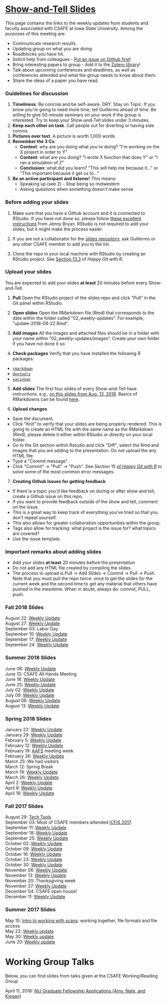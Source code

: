 # [Show-and-Tell Slides](https://csafe-isu.github.io/slides/README.html)

This page contains the links to the weekly updates from students and faculty associated with CSAFE at Iowa State University. Among the purposes of this meeting are:

- Communicate research results.
- Updating group on what you are doing. 
- Roadblocks you have hit.
- Solicit help from colleagues - [Put an issue on Github first](https://help.github.com/articles/creating-an-issue/)! 
- Bring interesting papers to group - Add it to the [Zotero library](https://csafe-isu.github.io/slides/02_weekly-updates/update-2018-08-22.html#23)! 
- Talk about upcoming conferences and deadlines, as well as conferences attended and what the group needs to know about them.
- Share the ideas of a paper you have read.


### Guidelines for discussion

1. **Timeliness**. Be concise and be self-aware. DRY. Stay on Topic. If you know you're going to need more time, tell Guillermo ahead of time. Be willing to give 50-minute seminars on your work if the group is interested. Try to keep your Show-and-Tell slides under 3 minutes. 
2. **Keep each other on task**. Call people out for diverting or having side convos
3. **Pictures over text**. A picture is worth 1,000 words
4. **Remember the 3 Cs**: 
    + **Context**: why are you doing what you're doing? "I'm working on the X project in order to Y" 
    + **Content**: what are you doing? "I wrote X function that does Y" or "I ran a simulation of Z" 
    + **Conclusion**: what did you learn? "This will help me because it..." or "This important because it get us to..."
8. **Be an active participant and listener**! This means:
    + Speaking up (see 2) - Stop being so midwestern
    + Asking questions when something doesn't make sense



### Before adding your slides

1. Make sure that you have a Github account and it is connected to RStudio. If you have not done so, please follow [these excellent instructions](http://happygitwithr.com/rstudio-git-github.html) from Jenny Bryan. RStudio is not required to add your slides, but it might make the process easier.

2. If you are not a collaborator for the [slides repository](https://github.com/CSAFE-ISU/slides/), ask Guillermo or any other CSAFE member to add you to the list.

3. Clone the repo in your local machine with RStudio by creating an RStudio project. See [Section 13.3](http://happygitwithr.com/rstudio-git-github.html) of *Happy Git with R*. 

### Upload your slides

You are expected to add your slides **at least** 20 minutes before every Show-and-Tell.

1. **Pull** Open the RStudio project of the slides repo and click "Pull" in the Git panel within RStudio.

2. **Open slides** Open the RMarkdown file (Rmd) that corresponds to the date within the folder called "02_weekly-updates". For example, "update-2018-08-22.Rmd".

3. **Add images** All the images and attached files should be in a folder with your name within "02_weekly-updates/images". Create your own folder if you have not done it so.

4. **Check packages** Verify that you have installed the following R packages:
  - [`rmarkdown`](https://rmarkdown.rstudio.com/lesson-1.html)
  - [`devtools`](https://www.r-project.org/nosvn/pandoc/devtools.html)
  - [`xaringan`](https://github.com/yihui/xaringan)

5. **Add slides** The first four slides of every Show-and-Tell have instructions, e.g., [on this slides from Aug. 13, 2018](https://csafe-isu.github.io/slides/02_weekly-updates/update-2018-08-13.html#1). Basics of RMarkdowns can be found [here](https://rmarkdown.rstudio.com/authoring_basics.html).

6. **Upload changes** 
  - Save the document. 
  - Click "Knit" to verify that your slides are being properly rendered. This is going to create an HTML file with the same name as the RMarkdown (Rmd), please delete it either within RStudio or directly on your local folder.
  - Go to the Git section within Rstudio and click "Diff", select the Rmd and images that you are adding to the presentation. Do not upload the any HTML file.
  - Type a "Commit message". 
  - Click "Commit" -> "Pull" -> "Push". See Section 15 [of *Happy Git with R*](http://happygitwithr.com/troubleshooting.html#rstudio-is-not-making-certain-files-available-for-stagingcommitting) to solve some of the most common error messages.
 
7. **Creating Github Issues for getting feedback**
  - If there is a topic you'd like feedback on during or after show and tell, create a Github issue on this repo. 
  - If you want to provide feedback outside of the show and tell, comment on the issue. 
  - This is a great way to keep track of everything you've tried so that you don't repeat yourself. 
  - This also allows for greater collaboration opportunities within the group. 
  - Tags also allow for tracking: what project is the issue for? what topics are covered?
  - Use the issue template. 

### **Important remarks about adding slides**

- Add your slides **at least** 20 minutes before the presentation
- Do not add any HTML file created by compiling the slides.
- The process to upload is Pull -> Add Slides -> Commit -> Pull -> Push. Note that you must pull the repo twice: once to get the slides for the current week and the second time to get any material that others have pushed in the meantime. When in doubt, always do: commit, PULL, push. 

### Fall 2018 Slides

August 22: [Weekly Update](https://csafe-isu.github.io/slides/02_weekly-updates/update-2018-08-22.html)<br>
August 27: [Weekly Update](https://csafe-isu.github.io/slides/02_weekly-updates/update-2018-08-27.html)<br>
September 03: Labor Day <br>
September 10: [Weekly Update](https://csafe-isu.github.io/slides/02_weekly-updates/update-2018-09-10.html)<br>
September 17: [Weekly Update](https://csafe-isu.github.io/slides/02_weekly-updates/update-2018-09-17.html)<br>
September 24: [Weekly Update](https://csafe-isu.github.io/slides/02_weekly-updates/update-2018-09-24.html)<br>

### Summer 2018 Slides

June 06: [Weekly Update](https://csafe-isu.github.io/slides/02_weekly-updates/update-2018-06-04.html)<br>
June 13: CSAFE All Hands Meeting <br>
June 18: [Weekly Update](https://csafe-isu.github.io/slides/02_weekly-updates/update-2018-06-18.html)<br>
June 25: [Weekly Update](https://csafe-isu.github.io/slides/02_weekly-updates/update-2018-06-25.html)<br>
July 02: [Weekly Update](https://csafe-isu.github.io/slides/02_weekly-updates/update-2018-07-02.html)<br>
July 09: [Weekly Update](https://csafe-isu.github.io/slides/02_weekly-updates/update-2018-07-09.html)<br>
August 06: [Weekly Update](https://csafe-isu.github.io/slides/02_weekly-updates/update-2018-08-06.html)<br>
August 13: [Weekly Update](https://csafe-isu.github.io/slides/02_weekly-updates/update-2018-08-13.html)<br>


### Spring 2018 Slides

January 22: [Weekly Update](https://csafe-isu.github.io/slides/02_weekly-updates/update-2018-01-22.html)<br>
January 29: [Weekly Update](https://csafe-isu.github.io/slides/02_weekly-updates/update-2018-01-29.html)<br>
February 5: [Weekly Update](https://csafe-isu.github.io/slides/02_weekly-updates/update-2018-02-05.html)<br>
February 12: [Weekly Update](https://csafe-isu.github.io/slides/02_weekly-updates/update-2018-02-12.html)<br>
February 19: [AAFS](https://csafe-isu.github.io/slides/02_weekly-updates/update-2018-02-12.html) meeting week <br>
February 26: [Weekly Update](https://csafe-isu.github.io/slides/02_weekly-updates/update-2018-02-26.html)<br>
March 25: We had visitors<br>
March 12: Spring Break<br>
March 19: [Weekly Update](https://csafe-isu.github.io/slides/02_weekly-updates/update-2018-03-19.html)<br>
March 26: [Weekly Update](https://csafe-isu.github.io/slides/02_weekly-updates/update-2018-03-26.html)<br>
April 2: [Weekly Update](https://csafe-isu.github.io/slides/02_weekly-updates/update-2018-04-02.html)<br>
April 9: [Weekly Update](https://csafe-isu.github.io/slides/02_weekly-updates/update-2018-04-09.html)<br>
April 16: [Weekly Update](https://csafe-isu.github.io/slides/02_weekly-updates/update-2018-04-16.html)<br>


### Fall 2017 Slides

August 29: [Tech Tools](https://csafe-isu.github.io/slides/03_tech_tools/techtools-slides.html)<br>
September 03: Most of CSAFE members attended [ICFIS 2017](http://www.cvent.com/events/icfis-2017-international-conference-on-forensic-inference-and-statistics/event-summary-6d357a9583224144866d64f44de367a2.aspx). <br>
September 11: [Weekly Update](https://csafe-isu.github.io/slides/02_weekly-updates/update-2017-09-11.html)<br>
September 18: [Weekly Update](https://csafe-isu.github.io/slides/02_weekly-updates/update-2017-09-18.html)<br>
September 25: [Weekly Update](https://csafe-isu.github.io/slides/02_weekly-updates/update-2017-09-25.html)<br>
October 02: [Weekly Update](https://csafe-isu.github.io/slides/02_weekly-updates/update-2017-10-02.html)<br>
October 09: [Weekly Update](https://csafe-isu.github.io/slides/02_weekly-updates/update-2017-10-09.html)<br>
October 16: [Weekly Update](https://csafe-isu.github.io/slides/02_weekly-updates/update-2017-10-16.html)<br>
October 23: [Weekly Update](https://csafe-isu.github.io/slides/02_weekly-updates/update-2017-10-23.html)<br>
October 30: [Weekly Update](https://csafe-isu.github.io/slides/02_weekly-updates/update-2017-10-30.html)<br>
November 06: [Weekly Update](https://csafe-isu.github.io/slides/02_weekly-updates/update-2017-11-06.html)<br>
November 13: [Weekly Update](https://csafe-isu.github.io/slides/02_weekly-updates/update-2017-11-13.html)<br>
November 20: Thanksgiving week <br>
November 27: [Weekly Update](https://csafe-isu.github.io/slides/02_weekly-updates/update-2017-11-27.html)<br>
December 04: CSAFE open house! <br>
December 11: [Weekly Update](https://csafe-isu.github.io/slides/02_weekly-updates/update-2017-12-11.html)<br>


### Summer 2017 Slides

May 15: [Intro to working with scans](https://csafe-isu.github.io/slides/01_intro-to-scans/intro-x3p.html): working together, file formats and file access<br>
May 22: [Weekly update](https://csafe-isu.github.io/slides/02_weekly-updates/update-2017-05-22.html)<br>
May 30: [Weekly update](https://csafe-isu.github.io/slides/02_weekly-updates/update-2017-05-29.html)<br>
June 20: [Weekly update](https://csafe-isu.github.io/slides/02_weekly-updates/update-2017-06-20.html) 





# Working Group Talks  

Below, you can find slides from talks given at the CSAFE Working/Reading Group  

April 11, 2018: [NIJ Graduate Fellowship Applications (Amy, Nate, and Kiegan)](https://csafe-isu.github.io/slides/04_working-group-talks/NIJ_Graduate_Fellowship_Applications.pdf)<br>

